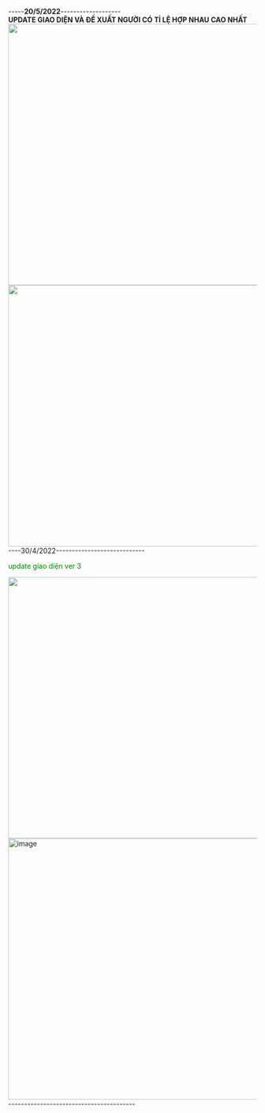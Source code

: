 -----<b>20/5/2022</b>-------------------</br>
<b> UPDATE GIAO DIỆN VÀ ĐỀ XUẤT NGƯỜI CÓ TỈ LỆ HỢP NHAU CAO NHẤT </b></br>
<img src="https://user-images.githubusercontent.com/38585889/169564676-2516be17-d23e-42a5-bedd-cd14a7418fbe.png" width="530px" /></br>
<img src="https://user-images.githubusercontent.com/38585889/169632669-adbd5495-d596-464e-ba28-657d0d503314.png" width="530px" /></br>
----30/4/2022----------------------------
<p style="color:green;">update giao diện ver 3</p>
<img src="https://user-images.githubusercontent.com/38585889/165884929-f1c8dc37-55de-491a-a545-179520c8db97.png" width="530" />
<img width="530" alt="image" src="https://user-images.githubusercontent.com/38585889/166090174-59507738-17a5-4289-a7f5-589e0f81ea76.png">
----------------------------------------


